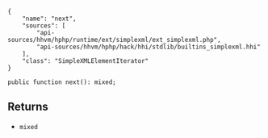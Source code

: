 ``` yamlmeta
{
    "name": "next",
    "sources": [
        "api-sources/hhvm/hphp/runtime/ext/simplexml/ext_simplexml.php",
        "api-sources/hhvm/hphp/hack/hhi/stdlib/builtins_simplexml.hhi"
    ],
    "class": "SimpleXMLElementIterator"
}
```




``` Hack
public function next(): mixed;
```




## Returns




+ ` mixed `
<!-- HHAPIDOC -->
